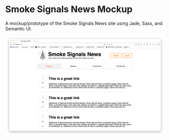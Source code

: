 # Smoke Signals News Mockup

  A mockup/prototype of the Smoke Signals News site using Jade, Sass, and Semantic UI. 

  ![Home Page](smoke-signals-news.png)

